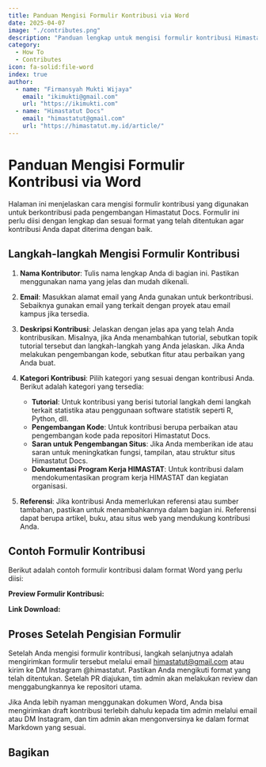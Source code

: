 ```yaml
---
title: Panduan Mengisi Formulir Kontribusi via Word
date: 2025-04-07
image: "./contributes.png"
description: "Panduan lengkap untuk mengisi formulir kontribusi Himastatut Docs dalam format Word."
category:
  - How To
  - Contributes
icon: fa-solid:file-word
index: true
author:
  - name: "Firmansyah Mukti Wijaya"
    email: "ikimukti@gmail.com"
    url: "https://ikimukti.com"
  - name: "Himastatut Docs"
    email: "himastatut@gmail.com"
    url: "https://himastatut.my.id/article/"
---
```


# Panduan Mengisi Formulir Kontribusi via Word

Halaman ini menjelaskan cara mengisi formulir kontribusi yang digunakan untuk berkontribusi pada pengembangan Himastatut Docs. Formulir ini perlu diisi dengan lengkap dan sesuai format yang telah ditentukan agar kontribusi Anda dapat diterima dengan baik.

## Langkah-langkah Mengisi Formulir Kontribusi

1. **Nama Kontributor**: Tulis nama lengkap Anda di bagian ini. Pastikan menggunakan nama yang jelas dan mudah dikenali.

2. **Email**: Masukkan alamat email yang Anda gunakan untuk berkontribusi. Sebaiknya gunakan email yang terkait dengan proyek atau email kampus jika tersedia.

3. **Deskripsi Kontribusi**: Jelaskan dengan jelas apa yang telah Anda kontribusikan. Misalnya, jika Anda menambahkan tutorial, sebutkan topik tutorial tersebut dan langkah-langkah yang Anda jelaskan. Jika Anda melakukan pengembangan kode, sebutkan fitur atau perbaikan yang Anda buat.

4. **Kategori Kontribusi**: Pilih kategori yang sesuai dengan kontribusi Anda. Berikut adalah kategori yang tersedia:
   - **Tutorial**: Untuk kontribusi yang berisi tutorial langkah demi langkah terkait statistika atau penggunaan software statistik seperti R, Python, dll.
   - **Pengembangan Kode**: Untuk kontribusi berupa perbaikan atau pengembangan kode pada repositori Himastatut Docs.
   - **Saran untuk Pengembangan Situs**: Jika Anda memberikan ide atau saran untuk meningkatkan fungsi, tampilan, atau struktur situs Himastatut Docs.
   - **Dokumentasi Program Kerja HIMASTAT**: Untuk kontribusi dalam mendokumentasikan program kerja HIMASTAT dan kegiatan organisasi.

5. **Referensi**: Jika kontribusi Anda memerlukan referensi atau sumber tambahan, pastikan untuk menambahkannya dalam bagian ini. Referensi dapat berupa artikel, buku, atau situs web yang mendukung kontribusi Anda.

## Contoh Formulir Kontribusi

Berikut adalah contoh formulir kontribusi dalam format Word yang perlu diisi:

**Preview Formulir Kontribusi:**
<PDF url="download/formulir-kontribusi-himastatutdocs.pdf" />

**Link Download:**
<VPCard
  title="Himastatut Docs"
  desc="Download Formulir Kontribusi (Word)"
  logo="logo.png"
  link="https://docs.google.com/document/d/1qtIy_eLSqNRJk5PprfNioI4TToz_PyoJ/edit?usp=sharing&ouid=113404507233375107779&rtpof=true&sd=true"
/>

## Proses Setelah Pengisian Formulir
Setelah Anda mengisi formulir kontribusi, langkah selanjutnya adalah mengirimkan formulir tersebut melalui email himastatut@gmail.com atau kirim ke DM Instagram @himastatut. Pastikan Anda mengikuti format yang telah ditentukan. Setelah PR diajukan, tim admin akan melakukan review dan menggabungkannya ke repositori utama.

Jika Anda lebih nyaman menggunakan dokumen Word, Anda bisa mengirimkan draft kontribusi terlebih dahulu kepada tim admin melalui email atau DM Instagram, dan tim admin akan mengonversinya ke dalam format Markdown yang sesuai.

## Bagikan
<Share colorful />
<GitContributors />
<GitChangelog />
